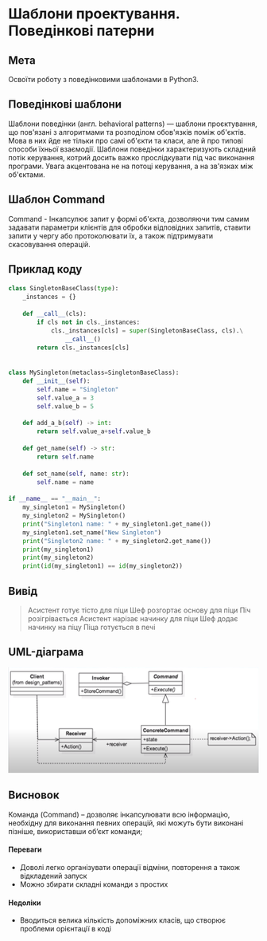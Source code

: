 # Шаблони проектування. Поведінкові патерни

## Мета

Освоїти роботу з поведінковими шаблонами в Python3.

## Поведінкові шаблони

Шаблони поведінки (англ. behavioral patterns) — шаблони проєктування, що пов'язані з алгоритмами та розподілом обов'язків поміж об'єктів. Мова в них йде не тільки 
про самі об'єкти та класи, але й про типові способи їхньої взаємодії. Шаблони поведінки характеризують складний потік керування, котрий досить важко прослідкувати під 
час виконання програми. Увага акцентована не на потоці керування, а на зв'язках між об'єктами.

## Шаблон Command

Command - Інкапсулює запит у формі об'єкта, дозволяючи тим самим задавати параметри клієнтів для обробки відповідних запитів, ставити запити 
у чергу або протоколювати їх, а також підтримувати скасовування операцій.

## Приклад коду

```python
class SingletonBaseClass(type):
    _instances = {}

    def __call__(cls):
        if cls not in cls._instances:
            cls._instances[cls] = super(SingletonBaseClass, cls).\
                __call__()
        return cls._instances[cls]


class MySingleton(metaclass=SingletonBaseClass):
    def __init__(self):
        self.name = "Singleton"
        self.value_a = 3
        self.value_b = 5

    def add_a_b(self) -> int:
        return self.value_a+self.value_b

    def get_name(self) -> str:
        return self.name

    def set_name(self, name: str):
        self.name = name

if __name__ == "__main__":
    my_singleton1 = MySingleton()
    my_singleton2 = MySingleton()
    print("Singleton1 name: " + my_singleton1.get_name())
    my_singleton1.set_name("New Singleton")
    print("Singleton2 name: " + my_singleton2.get_name())
    print(my_singleton1)
    print(my_singleton2)
    print(id(my_singleton1) == id(my_singleton2))
```

## Вивід
>Асистент готує тісто для піци
>Шеф розгортає основу для піци
>Піч розігрівається
>Асистент нарізає начинку для піци
>Шеф додає начинку на піцу
>Піца готується в печі

## UML-діаграма 

![Command](./Command.png)

## Висновок

Команда (Command) – дозволяє інкапсулювати всю інформацію, необхідну для виконання певних операцій, які можуть 
бути виконані пізніше, використавши об’єкт команди;

#### Переваги
- Доволі легко організувати операції відміни, повторення а також відкладений запуск
- Можно збирати складні команди з простих
#### Недоліки
- Вводиться велика кількість допоміжних класів, що створює проблеми орієнтації в коді

